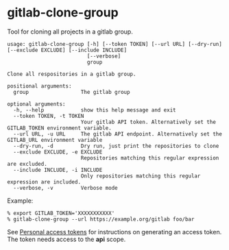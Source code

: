 # gitlab-clone-group

Tool for cloning all projects in a gitlab group.

```
usage: gitlab-clone-group [-h] [--token TOKEN] [--url URL] [--dry-run] [--exclude EXCLUDE] [--include INCLUDE]
                          [--verbose]
                          group

Clone all respositories in a gitlab group.

positional arguments:
  group                 The gitlab group

optional arguments:
  -h, --help            show this help message and exit
  --token TOKEN, -t TOKEN
                        Your gitlab API token. Alternatively set the GITLAB_TOKEN environment variable.
  --url URL, -u URL     The gitlab API endpoint. Alternatively set the GITLAB_URL environment variable
  --dry-run, -d         Dry run, just print the repositories to clone
  --exclude EXCLUDE, -e EXCLUDE
                        Repositories matching this regular expression are excluded.
  --include INCLUDE, -i INCLUDE
                        Only repositories matching this regular expression are included.
  --verbose, -v         Verbose mode
```

Example:

```
% export GITLAB_TOKEN='XXXXXXXXXXX'
% gitlab-clone-group --url https://example.org/gitlab foo/bar
```

See [Personal access tokens](https://docs.gitlab.com/ee/user/profile/personal_access_tokens.html) for instructions on generating an access token.  The token needs access to the **api** scope.
